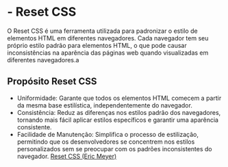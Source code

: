 # - Reset CSS
O Reset CSS é uma ferramenta utilizada para padronizar o estilo de elementos HTML em diferentes navegadores. Cada navegador tem seu próprio estilo padrão para elementos HTML, o que pode causar inconsistências na aparência das páginas web quando visualizadas em diferentes navegadores.a
## Propósito Reset CSS
- Uniformidade: Garante que todos os elementos HTML comecem a partir da mesma base estilística, independentemente do navegador.
- Consistência: Reduz as diferenças nos estilos padrão dos navegadores, tornando mais fácil aplicar estilos específicos e garantir uma aparência consistente.
- Facilidade de Manutenção: Simplifica o processo de estilização, permitindo que os desenvolvedores se concentrem nos estilos personalizados sem se preocupar com os padrões inconsistentes do navegador.
[Reset CSS (Eric Meyer)](https://meyerweb.com/eric/tools/css/reset/)